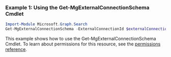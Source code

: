 ### Example 1: Using the Get-MgExternalConnectionSchema Cmdlet
```powershell
Import-Module Microsoft.Graph.Search
Get-MgExternalConnectionSchema -ExternalConnectionId $externalConnectionId
```
This example shows how to use the Get-MgExternalConnectionSchema Cmdlet.
To learn about permissions for this resource, see the [permissions reference](/graph/permissions-reference).
